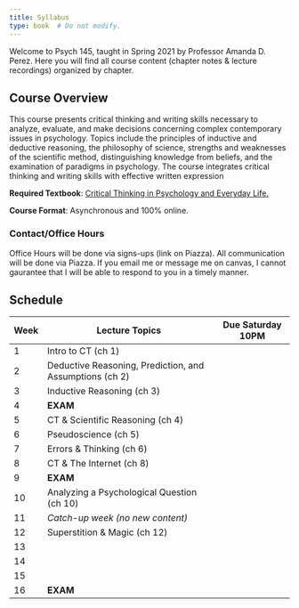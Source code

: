 ```yaml
---
title: Syllabus
type: book  # Do not modify.
---
```


Welcome to Psych 145, taught in Spring 2021 by Professor Amanda D. Perez. Here you will find all course content (chapter notes & lecture recordings) organized by chapter.

## Course Overview

This course presents critical thinking and writing skills necessary to analyze, evaluate, and make decisions concerning complex contemporary issues in psychology. Topics include the principles of inductive and deductive reasoning, the philosophy of science, strengths and weaknesses of the scientific method, distinguishing knowledge from beliefs, and the examination of paradigms in psychology. The course integrates critical thinking and writing skills with effective written expression

<b>Required Textbook</b>: <a href = "https://www.macmillanlearning.com/college/us/product/Critical-Thinking-in-Psychology-and-Everyday-Life/p/1319063144"> Critical Thinking in Psychology and Everyday Life. </a>

<b>Course Format</b>: Asynchronous and 100% online.

### Contact/Office Hours
Office Hours will be done via signs-ups (link on Piazza). All communication will be done via Piazza. If you email me or message me on canvas, I cannot gaurantee that I will be able to respond to you in a timely manner.


## Schedule

|Week   | Lecture Topics   |Due Saturday 10PM   |
|---|---|---|
|1|Intro to CT (ch 1)|   |
|2|Deductive Reasoning, Prediction, and Assumptions (ch 2)|   |
|3|Inductive Reasoning  (ch 3)|   |
|4|<b>EXAM</B>|   |
|5|CT & Scientific Reasoning (ch 4)|   |
|6|Pseudoscience (ch 5)|   |
|7|Errors & Thinking (ch 6)|   |
|8|CT & The Internet  (ch 8)|   |
|9|<b>EXAM</b>|   |
|10|Analyzing a Psychological Question (ch 10)|   |
|11|<i>Catch-up week (no new content)</i>|   |
|12|Superstition & Magic (ch 12)|   |
|13|   |   |
|14|   |   |
|15|   |   |
|16|<b>EXAM</b>|   |
